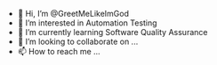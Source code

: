 - 👋 Hi, I’m @GreetMeLikeImGod
- 👀 I’m interested in Automation Testing 
- 🌱 I’m currently learning Software Quality Assurance
- 💞️ I’m looking to collaborate on ...
- 📫 How to reach me ...

<!---
GreetMeLikeImGod/GreetMeLikeImGod is a ✨ special ✨ repository because its `README.md` (this file) appears on your GitHub profile.
You can click the Preview link to take a look at your changes.
--->
